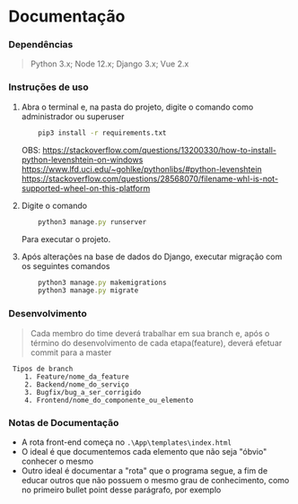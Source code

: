 # **Documentação**

### Dependências

> Python 3.x; Node 12.x; Django 3.x; Vue 2.x

### Instruções de uso

1. Abra o terminal e, na pasta do projeto, digite o comando como administrador ou superuser
    
    ```cmd
        pip3 install -r requirements.txt
    ```
    OBS: https://stackoverflow.com/questions/13200330/how-to-install-python-levenshtein-on-windows
    https://www.lfd.uci.edu/~gohlke/pythonlibs/#python-levenshtein
    https://stackoverflow.com/questions/28568070/filename-whl-is-not-supported-wheel-on-this-platform

2. Digite o comando

    ```JavaScript
        python3 manage.py runserver
    ```
    Para executar o projeto.

3. Após alterações na base de dados do Django, executar migração com os seguintes comandos

    ```JavaScript
        python3 manage.py makemigrations
        python3 manage.py migrate
    ```

### Desenvolvimento

> Cada membro do time deverá trabalhar em sua branch e, após o término do desenvolvimento de cada etapa(feature), deverá efetuar commit para a master

     Tipos de branch
        1. Feature/nome_da_feature
        2. Backend/nome_do_serviço
        3. Bugfix/bug_a_ser_corrigido
        4. Frontend/nome_do_componente_ou_elemento

### Notas de Documentação

* A rota front-end começa no `.\App\templates\index.html`
* O ideal é que documentemos cada elemento que não seja "óbvio" conhecer o mesmo
* Outro ideal é documentar a "rota" que o programa segue, a fim de educar outros que não possuem o mesmo grau de conhecimento, como no primeiro bullet point desse parágrafo, por exemplo